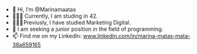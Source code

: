 
- 👋 Hi, I’m @Marinamaatas
- 👩🏻‍💻 Currently, I am studing in 42.
- 👩🏻‍🏫 Previusly, I have studied Marketing Digital.
- 🔎 I am seeking a junior position in the field of programming.
- 📫 Find me on my LinkedIn: www.linkedin.com/in/marina-matas-mata-38a659165

<!---
Marinamaatas/Marinamaatas is a ✨ special ✨ repository because its `README.md` (this file) appears on your GitHub profile.
You can click the Preview link to take a look at your changes.
--->
